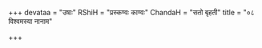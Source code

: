 +++
devataa = "उषाः"
RShiH = "प्रस्कण्वः काण्वः"
ChandaH = "सतो बृहती"
title = "०८ विश्वमस्या नानाम"

+++
